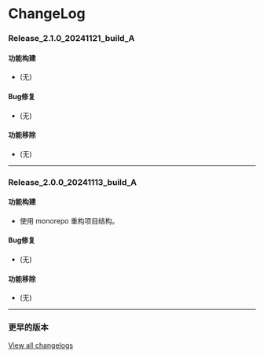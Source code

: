 # ChangeLog

### Release_2.1.0_20241121_build_A

#### 功能构建

- (无)

#### Bug修复

- (无)

#### 功能移除

- (无)

---

### Release_2.0.0_20241113_build_A

#### 功能构建

- 使用 monorepo 重构项目结构。

#### Bug修复

- (无)

#### 功能移除

- (无)

---

### 更早的版本

[View all changelogs](./changelogs)
